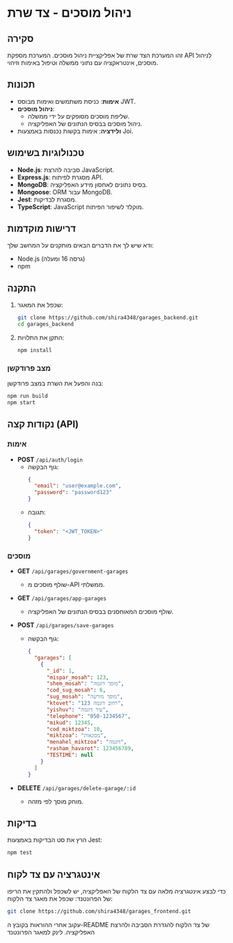 # ניהול מוסכים - צד שרת

## סקירה
זהו המערכת הצד שרת של אפליקציית ניהול מוסכים. המערכת מספקת API לניהול מוסכים, אינטראקציה עם נתוני ממשלה וטיפול באימות וזיהוי.

## תכונות
- **אימות**: כניסת משתמשים ואימות מבוסס JWT.
- **ניהול מוסכים**:
  - שליפת מוסכים מסופקים על ידי ממשלה.
  - ניהול מוסכים בבסיס הנתונים של האפליקציה.
- **ולידציה**: אימות בקשות נכנסות באמצעות Joi.

## טכנולוגיות בשימוש
- **Node.js**: סביבה להרצת JavaScript.
- **Express.js**: מסגרת לפיתוח API.
- **MongoDB**: בסיס נתונים לאחסון מידע האפליקציה.
- **Mongoose**: ORM עבור MongoDB.
- **Jest**: מסגרת לבדיקות.
- **TypeScript**: JavaScript מוקלד לשיפור הפיתוח.

## דרישות מוקדמות
ודא שיש לך את הדברים הבאים מותקנים על המחשב שלך:
- Node.js (גרסה 16 ומעלה)
- npm

## התקנה
1. שכפל את המאגר:
   ```bash
   git clone https://github.com/shira4348/garages_backend.git
   cd garages_backend
   ```
2. התקן את התלויות:
   ```bash
   npm install
   ```

### מצב פרודקשן
בנה והפעל את השרת במצב פרודקשן:
```bash
npm run build
npm start
```

## נקודות קצה (API)
### אימות
- **POST** `/api/auth/login`
  - גוף הבקשה:
    ```json
    {
      "email": "user@example.com",
      "password": "password123"
    }
    ```
  - תגובה:
    ```json
    {
      "token": "<JWT_TOKEN>"
    }
    ```

### מוסכים
- **GET** `/api/garages/government-garages`
  - שולף מוסכים מ-API ממשלתי.

- **GET** `/api/garages/app-garages`
  - שולף מוסכים המאוחסנים בבסיס הנתונים של האפליקציה.

- **POST** `/api/garages/save-garages`
  - גוף הבקשה:
    ```json
    {
      "garages": [
        {
          "_id": 1,
          "mispar_mosah": 123,
          "shem_mosah": "מוסך דוגמה",
          "cod_sug_mosah": 6,
          "sug_mosah": "מוסך מורשה",
          "ktovet": "רחוב דוגמה 123",
          "yishuv": "עיר דוגמה",
          "telephone": "050-1234567",
          "mikud": 12345,
          "cod_miktzoa": 10,
          "miktzoa": "מכונאות",
          "menahel_miktzoa": "דוגמה",
          "rasham_havarot": 123456789,
          "TESTIME": null
        }
      ]
    }
    ```

- **DELETE** `/api/garages/delete-garage/:id`
  - מוחק מוסך לפי מזהה.

## בדיקות
הרץ את סט הבדיקות באמצעות Jest:
```bash
npm test
```

## אינטגרציה עם צד לקוח

כדי לבצע אינטגרציה מלאה עם צד הלקוח של האפליקציה, יש לשכפל ולהתקין את הריפו של הפרונטנד:
שכפל את מאגר צד הלקוח:
```bash
git clone https://github.com/shira4348/garages_frontend.git
```
עקוב אחרי ההוראות בקובץ ה-README של צד הלקוח להגדרת הסביבה ולהרצת האפליקציה.
לינק למאגר הפרונטנד

